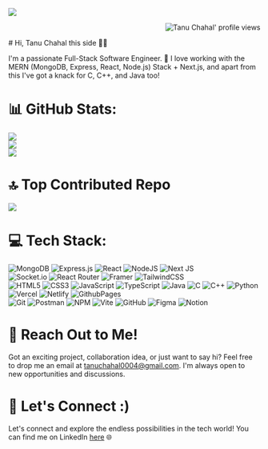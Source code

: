 [![](https://visitcount.itsvg.in/api?id=tanu-chahal&icon=5&color=1)](https://visitcount.itsvg.in)
<p align="right">
  <img src="https://komarev.com/ghpvc/?username=tanu-chahal&label=Profile%20views&color=0e75b6&style=for-the-badge&color=000000" alt="Tanu Chahal' profile views" />
</p>
# Hi, Tanu Chahal this side 👋🏻

I'm a passionate Full-Stack Software Engineer. 🚀 I love working with the MERN (MongoDB, Express, React, Node.js) Stack + Next.js, and apart from this I've got a knack for C, C++, and Java too!

# 📊 GitHub Stats:
![](https://github-readme-stats.vercel.app/api/top-langs/?username=tanu-chahal&theme=dark&hide_border=true&include_all_commits=true&count_private=true&layout=compact) <br/>
![](https://github-readme-stats.vercel.app/api?username=tanu-chahal&theme=dark&hide_border=true&include_all_commits=true&count_private=true)<br/>
![](https://github-readme-streak-stats.herokuapp.com/?user=tanu-chahal&theme=dark&hide_border=true)<br/>

# 🔝 Top Contributed Repo
![](https://github-contributor-stats.vercel.app/api?username=tanu-chahal&limit=6&theme=dark&combine_all_yearly_contributions=true)

# 💻 Tech Stack:
![MongoDB](https://img.shields.io/badge/MongoDB-%234ea94b.svg?style=flat&logo=mongodb&logoColor=white) ![Express.js](https://img.shields.io/badge/express.js-%23404d59.svg?style=flat&logo=express&logoColor=%2361DAFB) ![React](https://img.shields.io/badge/react-%2320232a.svg?style=flat&logo=react&logoColor=%2361DAFB) ![NodeJS](https://img.shields.io/badge/node.js-6DA55F?style=flat&logo=node.js&logoColor=white) ![Next JS](https://img.shields.io/badge/Next-black?style=flat&logo=next.js&logoColor=white) <br/> ![Socket.io](https://img.shields.io/badge/Socket.io-black?style=flat&logo=socket.io&badgeColor=010101) ![React Router](https://img.shields.io/badge/React_Router-CA4245?style=flat&logo=react-router&logoColor=white) ![Framer](https://img.shields.io/badge/Framer-black?style=flat&logo=framer&logoColor=blue) ![TailwindCSS](https://img.shields.io/badge/tailwindcss-%2338B2AC.svg?style=flat&logo=tailwind-css&logoColor=white) <br/> ![HTML5](https://img.shields.io/badge/html5-%23E34F26.svg?style=flat&logo=html5&logoColor=white) ![CSS3](https://img.shields.io/badge/css3-%231572B6.svg?style=flat&logo=css3&logoColor=white) ![JavaScript](https://img.shields.io/badge/javascript-%23323330.svg?style=flat&logo=javascript&logoColor=%23F7DF1E) ![TypeScript](https://img.shields.io/badge/typescript-%23007ACC.svg?style=flat&logo=typescript&logoColor=white) ![Java](https://img.shields.io/badge/java-%23ED8B00.svg?style=flat&logo=openjdk&logoColor=white) ![C](https://img.shields.io/badge/c-%2300599C.svg?style=flat&logo=c&logoColor=white) ![C++](https://img.shields.io/badge/c++-%2300599C.svg?style=flat&logo=c%2B%2B&logoColor=white) ![Python](https://img.shields.io/badge/python-3670A0?style=flat&logo=python&logoColor=ffdd54) <br/> ![Vercel](https://img.shields.io/badge/vercel-%23000000.svg?style=flat&logo=vercel&logoColor=white) ![Netlify](https://img.shields.io/badge/netlify-%23000000.svg?style=flat&logo=netlify&logoColor=#00C7B7) ![GithubPages](https://img.shields.io/badge/github%20pages-121013?style=flat&logo=github&logoColor=white) <br/> ![Git](https://img.shields.io/badge/git-%23F05033.svg?style=flat&logo=git&logoColor=white) ![Postman](https://img.shields.io/badge/Postman-FF6C37?style=flat&logo=postman&logoColor=white) ![NPM](https://img.shields.io/badge/NPM-%23CB3837.svg?style=flat&logo=npm&logoColor=white) ![Vite](https://img.shields.io/badge/vite-%23646CFF.svg?style=flat&logo=vite&logoColor=white) ![GitHub](https://img.shields.io/badge/github-%23121011.svg?style=flat&logo=github&logoColor=white) ![Figma](https://img.shields.io/badge/figma-%23F24E1E.svg?style=flat&logo=figma&logoColor=white) ![Notion](https://img.shields.io/badge/Notion-%23000000.svg?style=flat&logo=notion&logoColor=white)  

# 📧 Reach Out to Me!

Got an exciting project, collaboration idea, or just want to say hi? Feel free to drop me an email at tanuchahal0004@gmail.com. I'm always open to new opportunities and discussions.

# 🔗 Let's Connect :)

Let's connect and explore the endless possibilities in the tech world! You can find me on LinkedIn [here](https://www.linkedin.com/in/tanuchahal/) 🌐

